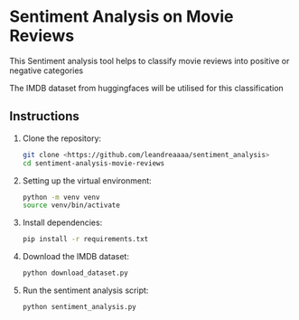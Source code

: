 # Sentiment Analysis on Movie Reviews

This Sentiment analysis tool helps to classify movie reviews into positive or negative categories

The IMDB dataset from huggingfaces will be utilised for this classification

## Instructions

1. Clone the repository:
    ```bash
    git clone <https://github.com/leandreaaaa/sentiment_analysis>
    cd sentiment-analysis-movie-reviews
    ```

2. Setting up the virtual environment:
    ```bash
    python -m venv venv
    source venv/bin/activate
    ```

3. Install dependencies:
    ```bash
    pip install -r requirements.txt
    ```

4. Download the IMDB dataset:
    ```bash
    python download_dataset.py
    ```

5. Run the sentiment analysis script:
    ```bash
    python sentiment_analysis.py
    ```